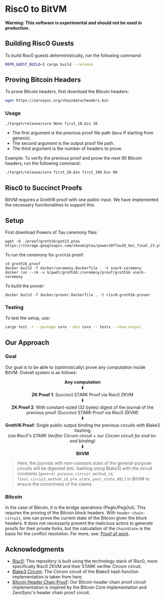 # Risc0 to BitVM

**Warning: This software is experimental and should not be used in production.**

## Building Risc0 Guests

To build Risc0 guests deterministically, run the following command:

```bash
REPR_GUEST_BUILD=1 cargo build --release
```

## Proving Bitcoin Headers

To prove Bitcoin headers, first download the Bitcoin headers:

```bash
wget https://zerosync.org/chaindata/headers.bin
```

### Usage

```bash
./target/release/core None first_10.bin 10
```

- The first argument is the previous proof file path (`None` if starting from genesis).
- The second argument is the output proof file path.
- The third argument is the number of headers to prove.

Example: To verify the previous proof and prove the next 90 Bitcoin headers, run the following command:

```bash
./target/release/core first_10.bin first_100.bin 90
```

## Risc0 to Succinct Proofs

BitVM requires a Groth16 proof with one public input. We have implemented the necessary functionalities to support this.

## Setup

First download Powers of Tau ceremony files:

```
wget -O ./proof/groth16/pot23.ptau https://storage.googleapis.com/zkevm/ptau/powersOfTau28_hez_final_23.ptau
```

To run the ceremony for `groth16` proof:
```
cd groth16_proof
docker build -f docker/ceremony.Dockerfile . -t snark-ceremony
docker run --rm -v $(pwd)/groth16:/ceremony/proof/groth16 snark-ceremony
```

To build the prover:
```
docker build -f docker/prover.Dockerfile . -t risc0-groth16-prover
```


### Testing

To test the setup, use:

```bash
cargo test -r --package core --bin core -- tests --show-output
```

## Our Approach
### Goal
Our goal is to be able to (optimistically) prove any computation inside BitVM. Overall system is as follows:
<div align="center">
  <b>Any computation</b> <br> 
  ⬇️ <br>
  <b>ZK Proof 1</b>: Succinct STARK Proof via Risc0 ZKVM <br>
  ⬇️ <br>
  <b>ZK Proof 2</b>: With constant-sized (32 bytes) digest of the journal of the previous proof (Succinct STARK Proof via Risc0 ZKVM) <br>
  ⬇️ <br>
  <b>Groth16 Proof</b>: Single public output binding the previous circuits with Blake3 hashing <br>
  <i>(via Risc0's STARK Verifier Circom circuit + our Circom circuit for end-to-end binding)</i> <br>
  ⬇️ <br>
  <b>BitVM</b>
</div>

> Here, the journals with non-constant sizes of the general-purpose circuits will be digested (etc. hashing using Blake3) with the circuit constants (`general_purpose_circuit_method_id`, `final_circuit_method_id`, `pre_state`, `post_state`, etc.) in BitVM to ensure the correctness of the claims.

### Bitcoin
 In the case of Bitcoin, it is the bridge operations (PegIn/PegOut). This requires the proving of the Bitcoin block headers. With `header-chain-circuit`, one can prove the current state of the Bitcoin given the block headers. It does not necessarily prevent the malicious actors to generate proofs for their private forks, but the calculation of the `ChainState` is the basis for the conflict resolution. For more, see:
 [Proof of work](https://en.bitcoin.it/wiki/Proof_of_work).


 ## Acknowledgments

- [Risc0](https://github.com/risc0/risc0): This repository is built using the technology stack of Risc0, more specifically Risc0 ZKVM and their STARK verifier Circom circuit.
- [Blake3 Circom](https://github.com/banyancomputer/hot-proofs-blake3-circom): The Circom circuit of the Blake3 hash function implementation is taken from here.
- [Bitcoin Header Chain Proof](https://github.com/ZeroSync/header_chain/tree/master/program/src/block_header): Our Bitcoin header chain proof circuit implementation is inspired by the Bitcoin Core implementation and ZeroSync's header chain proof circuit.

